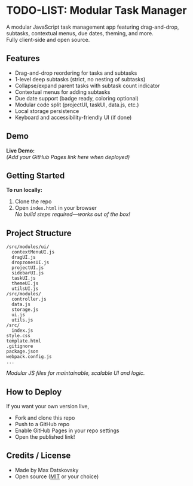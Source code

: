 # TODO-LIST: Modular Task Manager

A modular JavaScript task management app featuring drag-and-drop, subtasks, contextual menus, due dates, theming, and more.  
Fully client-side and open source.

## Features

- Drag-and-drop reordering for tasks and subtasks
- 1-level deep subtasks (strict, no nesting of subtasks)
- Collapse/expand parent tasks with subtask count indicator
- Contextual menus for adding subtasks
- Due date support (badge ready, coloring optional)
- Modular code split (projectUI, taskUI, data.js, etc.)
- Local storage persistence
- Keyboard and accessibility-friendly UI (if done)

## Demo

**Live Demo:**  
_(Add your GitHub Pages link here when deployed)_

## Getting Started

**To run locally:**

1. Clone the repo  
2. Open `index.html` in your browser  
   *No build steps required—works out of the box!*

## Project Structure

```
/src/modules/ui/
  contextMenuUI.js
  dragUI.js
  dropzonesUI.js
  projectUI.js
  sidebarUI.js
  taskUI.js
  themeUI.js
  utilsUI.js
/src/modules/
  controller.js
  data.js
  storage.js
  ui.js
  utils.js
/src/
  index.js
style.css
template.html
.gitignore
package.json
webpack.config.js
...
```
*Modular JS files for maintainable, scalable UI and logic.*

## How to Deploy

If you want your own version live,

- Fork and clone this repo
- Push to a GitHub repo
- Enable GitHub Pages in your repo settings
- Open the published link!

## Credits / License

- Made by Max Datskovsky
- Open source ([MIT](LICENSE) or your choice)
